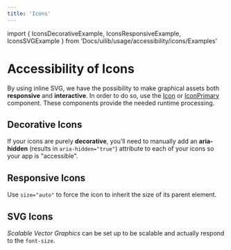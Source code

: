 ```yaml
---
title: 'Icons'
---
```


import {
IconsDecorativeExample,
IconsResponsiveExample,
IconsSVGExample
} from 'Docs/uilib/usage/accessibility/icons/Examples'

# Accessibility of Icons

By using inline SVG, we have the possibility to make graphical assets both **responsive** and **interactive**. In order to do so, use the [Icon](/uilib/components/icon) or [IconPrimary](/uilib/components/icon-primary) component. These components provide the needed runtime processing.

## Decorative Icons

If your icons are purely **decorative**, you’ll need to manually add an **aria-hidden** (results in `aria-hidden="true"`) attribute to each of your icons so your app is "accessible".

<IconsDecorativeExample />

## Responsive Icons

Use `size="auto"` to force the icon to inherit the size of its parent element.

<IconsResponsiveExample />

## SVG Icons

_Scalable Vector Graphics_ can be set up to be scalable and actually respond to the `font-size`.

<IconsSVGExample />
